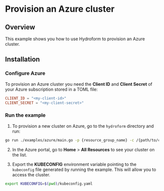 # Provision an Azure cluster

## Overview

This example shows you how to use Hydroform to provision an Azure cluster.

## Installation

### Configure Azure

To provision an Azure cluster you need the **Client ID** and **Client Secret** of your Azure subscription stored in a TOML file:

```toml
CLIENT_ID = "<my-client-id>"
CLIENT_SECRET = "<my-client-secret>"
```

### Run the example

1. To provision a new cluster on Azure, go to the `hydroform` directory and run:

```bash
go run ./examples/azure/main.go -p {resource_group_name} -c /{path/to/credentials.toml}
```

2. In the Azure portal, go to **Home** > **All Resources** to see your cluster on the list.

3. Export the **KUBECONFIG** environment variable pointing to the `kubeconfig` file generated by running the example. This will allow you to access the cluster.

```bash
export KUBECONFIG=$(pwd)/kubeconfig.yaml
```
